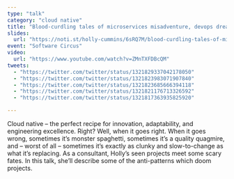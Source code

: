 ```yaml
---
type: "talk"
category: "cloud native"
title: "Blood-curdling tales of microservices misadventure, devops dread, and grisly governance"
slides:
  url: "https://noti.st/holly-cummins/6sRQ7M/blood-curdling-tales-of-microservices-misadventure-devops-dread-and-grisly-governance"
event: "Software Circus"
video:
  url: "https://www.youtube.com/watch?v=ZMnTXFDBcQM"
tweets:
  - "https://twitter.com/twitter/status/1321829337042178050"
  - "https://twitter.com/twitter/status/1321823983071907840"
  - "https://twitter.com/twitter/status/1321823685666394118"
  - "https://twitter.com/twitter/status/1321821176713326592"
  - "https://twitter.com/twitter/status/1321817363935825920"

---
```

Cloud native – the perfect recipe for innovation, adaptability, and engineering excellence. Right? Well, when it goes right. When it goes wrong, sometimes it’s monster spaghetti, sometimes it’s a quality quagmire, and – worst of all – sometimes it’s exactly as clunky and slow-to-change as what it’s replacing. As a consultant, Holly’s seen projects meet some scary fates. In this talk, she’ll describe some of the anti-patterns which doom projects.
